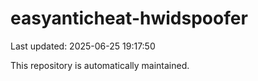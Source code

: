 # easyanticheat-hwidspoofer

Last updated: 2025-06-25 19:17:50

This repository is automatically maintained.
